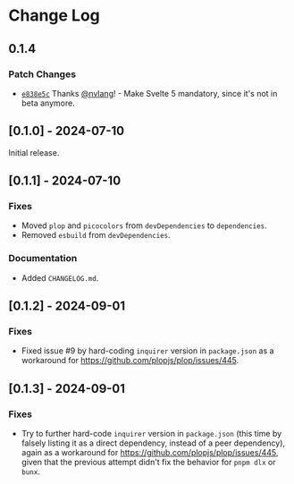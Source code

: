 # Change Log

## 0.1.4

### Patch Changes

- [`e838e5c`](https://github.com/nvlang/sveltex/commit/e838e5c8055cd8f9ea6a309bbb14176bd117621e)
  Thanks [@nvlang](https://github.com/nvlang)! - Make Svelte 5 mandatory, since
  it's not in beta anymore.

## [0.1.0] - 2024-07-10

Initial release.

## [0.1.1] - 2024-07-10

### Fixes

- Moved `plop` and `picocolors` from `devDependencies` to `dependencies`.
- Removed `esbuild` from `devDependencies`.

### Documentation

- Added `CHANGELOG.md`.

## [0.1.2] - 2024-09-01

### Fixes

- Fixed issue #9 by hard-coding `inquirer` version in `package.json` as a
  workaround for https://github.com/plopjs/plop/issues/445.

## [0.1.3] - 2024-09-01

### Fixes

- Try to further hard-code `inquirer` version in `package.json` (this time by
  falsely listing it as a direct dependency, instead of a peer dependency),
  again as a workaround for https://github.com/plopjs/plop/issues/445, given
  that the previous attempt didn't fix the behavior for `pnpm dlx` or `bunx`.
